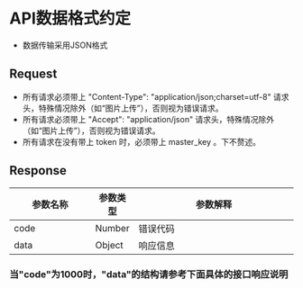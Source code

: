 # API数据格式约定

* 数据传输采用JSON格式

## Request
* 所有请求必须带上 "Content-Type": "application/json;charset=utf-8" 请求头，特殊情况除外（如“图片上传”），否则视为错误请求。
* 所有请求必须带上 "Accept": "application/json" 请求头，特殊情况除外（如“图片上传”），否则视为错误请求。
* 所有请求在没有带上 token 时，必须带上 master_key 。下不赘述。

## Response
<table>
    <thead>
        <tr>
            <th style="width: 30%">参数名称</th>
            <th style="width: 10%">参数类型</th>
            <th style="width: 70%">参数解释</th>
        </tr>
    </thead>
    <tbody>
        <tr>
            <td>code</td>
            <td>Number</td>
            <td>错误代码</td>
        </tr>
        <tr>
            <td>data</td>
            <td>Object</td>
            <td>响应信息</td>
        </tr>
    </tbody>
</table>


###  当"code"为1000时，"data"的结构请参考下面具体的接口响应说明
